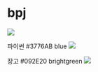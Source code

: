 # bpj


<img src="https://img.shields.io/badge/이름-색상코드?style=flat-square&logo=로고명&logoColor=로고색"/>

파이썬
#3776AB blue
<img src="https://img.shields.io/badge/Python-3776AB?style=flat-square&logo=Python&logoColor=white"/>

장고
#092E20 brightgreen
<img src="https://img.shields.io/badge/Django-092E20?style=flat-square&logo=Django&logoColor=brightgreen"/>




